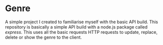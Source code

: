 # Genre
A simple project I created to familiarise myself with the basic API build.
This repository is basically a simple API build with a node.js package called *express*. This uses all the basic requests HTTP requests to update, replace, delete or show the genre to the client.
